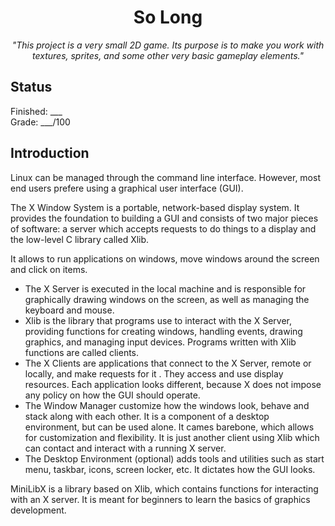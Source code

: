 <h1 align=center>
	<b>So Long</b>
</h1>

<p align="center"><i>"This project is a very small 2D game. Its purpose is to make you work with textures, sprites, and some other very basic gameplay elements."</i></p>  

<h2>
 Status
</h2>

Finished: ___<br>
Grade: ___/100

<h2>
Introduction
</h2>

Linux can be managed through the command line interface. However, most end users prefere using a graphical user interface (GUI).<br>

The X Window System is a portable, network-based display system. It provides the foundation to building a GUI and consists of two major pieces of software: a server which accepts requests to do things to a display and the low-level C library called Xlib.

It allows to run applications on windows, move windows around the screen and click on items.

- The X Server is executed in the local machine and is responsible for graphically drawing windows on the screen, as well as managing the keyboard and mouse.
- Xlib is the library that programs use to interact with the X Server, providing functions for creating windows, handling events, drawing graphics, and managing input devices. Programs written with Xlib functions are called clients.
- The X Clients are applications that connect to the X Server, remote or locally, and make requests for it . They access and use display resources. Each application looks different, because X does not impose any policy on how the GUI should operate.  
- The Window Manager customize how the windows look, behave and stack along with each other. It is a component of a desktop environment, but can be used alone. It cames barebone, which allows for customization and flexibility. It is just another client using Xlib which can contact and interact with a running X server.
- The Desktop Environment (optional) adds tools and utilities such as start menu, taskbar, icons, screen locker, etc. It dictates how the GUI looks.

MiniLibX is a library based on Xlib, which contains functions for interacting with an X server. It is meant for beginners to learn the basics of graphics development.

